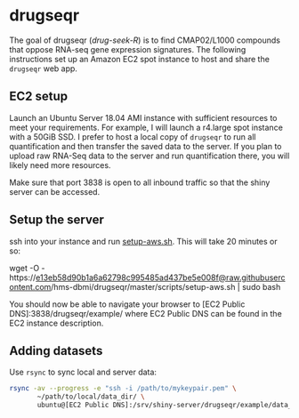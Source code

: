 # drugseqr

<!-- badges: start -->
<!-- badges: end -->

The goal of drugseqr (*drug-seek-R*) is to find CMAP02/L1000 compounds that oppose RNA-seq gene expression signatures. The following instructions set up an Amazon EC2 spot instance to host and share the `drugseqr` web app.

## EC2 setup

Launch an Ubuntu Server 18.04 AMI instance with sufficient resources to meet your requirements. For example, I will launch a r4.large spot instance with a 50GiB SSD. I prefer to host a local copy of `drugseqr` to run all quantification and then transfer the saved data to the server. If you plan to upload raw RNA-Seq data to the server and run quantification there, you will likely need more resources.

Make sure that port 3838 is open to all inbound traffic so that the shiny server can be accessed.

## Setup the server

ssh into your instance and run [setup-aws.sh](scripts/setup-aws.sh). This will take 20 minutes or so:

wget -O - https://e13eb58d90b1a6a62798c995485ad437be5e008f@raw.githubusercontent.com/hms-dbmi/drugseqr/master/scripts/setup-aws.sh | sudo bash

You should now be able to navigate your browser to  [EC2 Public DNS]:3838/drugseqr/example/ where EC2 Public DNS can be found in the EC2 instance description.


## Adding datasets

Use `rsync` to sync local and server data:

```bash
rsync -av --progress -e "ssh -i /path/to/mykeypair.pem" \
       ~/path/to/local/data_dir/ \ 
       ubuntu@[EC2 Public DNS]:/srv/shiny-server/drugseqr/example/data_dir/
```
